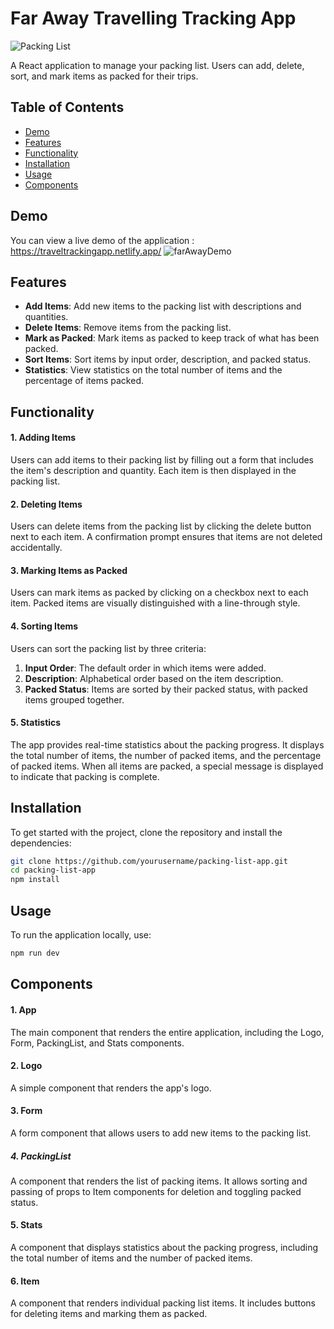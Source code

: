 # Far Away Travelling Tracking App

![Packing List](https://img.shields.io/badge/Packing%20List-App-blue)

A React application to manage your packing list. Users can add, delete, sort, and mark items as packed for their trips.

## Table of Contents
- [Demo](#demo)
- [Features](#features)
- [Functionality](#functionality)
- [Installation](#installation)
- [Usage](#usage)
- [Components](#components)

## Demo
You can view a live demo of the application : https://traveltrackingapp.netlify.app/
![farAwayDemo](https://github.com/user-attachments/assets/a16b947f-68bf-445a-baa0-6134b5788b95)



## Features
- **Add Items**: Add new items to the packing list with descriptions and quantities.
- **Delete Items**: Remove items from the packing list.
- **Mark as Packed**: Mark items as packed to keep track of what has been packed.
- **Sort Items**: Sort items by input order, description, and packed status.
- **Statistics**: View statistics on the total number of items and the percentage of items packed.

## Functionality
#### 1. Adding Items
Users can add items to their packing list by filling out a form that includes the item's description and quantity. Each item is then displayed in the packing list.

#### 2. Deleting Items
Users can delete items from the packing list by clicking the delete button next to each item. A confirmation prompt ensures that items are not deleted accidentally.

#### 3. Marking Items as Packed
Users can mark items as packed by clicking on a checkbox next to each item. Packed items are visually distinguished with a line-through style.

#### 4. Sorting Items
Users can sort the packing list by three criteria:
1. **Input Order**: The default order in which items were added.
2. **Description**: Alphabetical order based on the item description.
3. **Packed Status**: Items are sorted by their packed status, with packed items grouped together.

#### 5. Statistics
The app provides real-time statistics about the packing progress. It displays the total number of items, the number of packed items, and the percentage of packed items. When all items are packed, a special message is displayed to indicate that packing is complete.

## Installation
To get started with the project, clone the repository and install the dependencies:

```bash
git clone https://github.com/yourusername/packing-list-app.git
cd packing-list-app
npm install
```

## Usage
To run the application locally, use:

``` bash
npm run dev
```

## Components
#### 1. App
The main component that renders the entire application, including the Logo, Form, PackingList, and Stats components.

#### 2. Logo
A simple component that renders the app's logo.

#### 3. Form
A form component that allows users to add new items to the packing list.

##### 4. PackingList
A component that renders the list of packing items. It allows sorting and passing of props to Item components for deletion and toggling packed status.

#### 5. Stats
A component that displays statistics about the packing progress, including the total number of items and the number of packed items.

#### 6. Item
A component that renders individual packing list items. It includes buttons for deleting items and marking them as packed.
